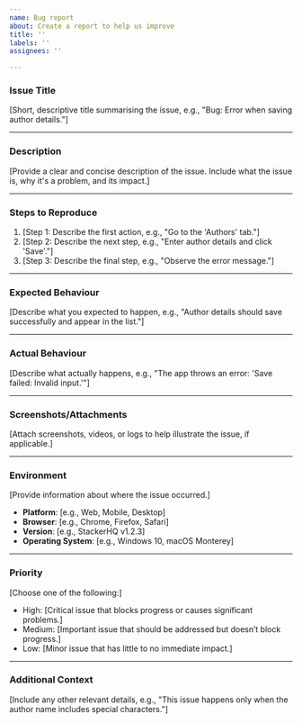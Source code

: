 ```yaml
---
name: Bug report
about: Create a report to help us improve
title: ''
labels: ''
assignees: ''

---
```


### **Issue Title**
[Short, descriptive title summarising the issue, e.g., "Bug: Error when saving author details."]

---

### **Description**
[Provide a clear and concise description of the issue. Include what the issue is, why it's a problem, and its impact.]

---

### **Steps to Reproduce**
1. [Step 1: Describe the first action, e.g., "Go to the 'Authors' tab."]
2. [Step 2: Describe the next step, e.g., "Enter author details and click 'Save'."]
3. [Step 3: Describe the final step, e.g., "Observe the error message."]

---

### **Expected Behaviour**
[Describe what you expected to happen, e.g., "Author details should save successfully and appear in the list."]

---

### **Actual Behaviour**
[Describe what actually happens, e.g., "The app throws an error: 'Save failed: Invalid input.'"]

---

### **Screenshots/Attachments**
[Attach screenshots, videos, or logs to help illustrate the issue, if applicable.]

---

### **Environment**
[Provide information about where the issue occurred.]
- **Platform**: [e.g., Web, Mobile, Desktop]
- **Browser**: [e.g., Chrome, Firefox, Safari]
- **Version**: [e.g., StackerHQ v1.2.3]
- **Operating System**: [e.g., Windows 10, macOS Monterey]

---

### **Priority**
[Choose one of the following:]
- High: [Critical issue that blocks progress or causes significant problems.]
- Medium: [Important issue that should be addressed but doesn’t block progress.]
- Low: [Minor issue that has little to no immediate impact.]

---

### **Additional Context**
[Include any other relevant details, e.g., "This issue happens only when the author name includes special characters."]
